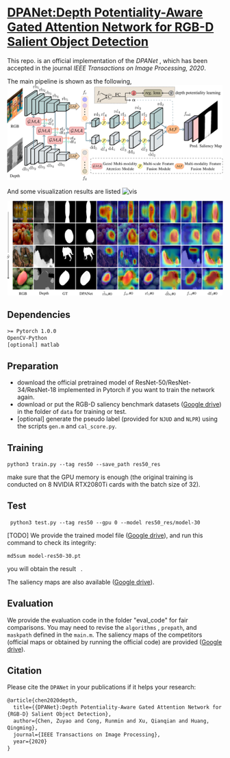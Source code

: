 # [DPANet:Depth Potentiality-Aware Gated Attention Network for RGB-D Salient Object Detection](https://arxiv.org/pdf/2003.08608.pdf)

This repo. is an official implementation of the *DPANet* , which has been accepted in the journal *IEEE Transactions on Image Processing, 2020*. 

The main pipeline is shown as the following, 
![DPANet](figures/TIP_main.png)

And some visualization results are listed 
![vis](figures/vis.png)

![gma](figures/gma.png)

## Dependencies 
```
>= Pytorch 1.0.0
OpenCV-Python
[optional] matlab
```

## Preparation 
- download the official pretrained model of ResNet-50/ResNet-34/ResNet-18 implemented in Pytorch if you want to train the network again.
- download or put the RGB-D saliency benchmark datasets ([Google drive](https://drive.google.com/file/d/19pvXom9vs7cS4L1y-bZI8YDtSg7r4LT0/view?usp=sharing)) in the folder of `data` for training or test.
- [optional] generate the pseudo label (provided for `NJUD` and `NLPR`) using the scripts `gen.m` and `cal_score.py`.

## Training
```
python3 train.py --tag res50 --save_path res50_res
```
make sure  that the GPU memory is enough (the original training is conducted on 8 NVIDIA RTX2080Ti cards with the batch size of 32).

## Test
```
 python3 test.py --tag res50 --gpu 0 --model res50_res/model-30
```

[TODO] We provide the trained model file ([Google drive]()), and run this command to check its integrity:
```
md5sum model-res50-30.pt 
```
you will obtain the result ` `.

The saliency maps are also available ([Google drive](https://drive.google.com/file/d/1sIqEKDCi_rSY4t1THPlBSyAd05F2ve_Q/view?usp=sharing)). 

## Evaluation
We provide the evaluation code in the folder  "eval_code" for fair comparisons. You may need to revise the `algorithms` , `prepath`, and `maskpath` defined in the `main.m`. The saliency maps of the competitors (official maps or obtained by running the official code) are provided ([Google drive](https://drive.google.com/drive/folders/1G3XCOnQTQA-QrSWt6VwJXU1jbAQJS3Hy?usp=sharing)).

## Citation
Please cite the `DPANet` in your publications if it helps your research:
```
@article{chen2020depth,
  title={{DPANet}:Depth Potentiality-Aware Gated Attention Network for {RGB-D} Salient Object Detection},
  author={Chen, Zuyao and Cong, Runmin and Xu, Qianqian and Huang, Qingming},
  journal={IEEE Transactions on Image Processing},
  year={2020}
}
```
